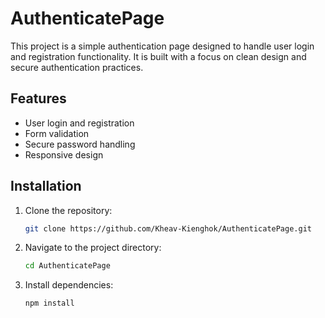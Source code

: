 # AuthenticatePage

This project is a simple authentication page designed to handle user login and registration functionality. It is built with a focus on clean design and secure authentication practices.

## Features

- User login and registration
- Form validation
- Secure password handling
- Responsive design

## Installation

1. Clone the repository:
    ```bash
    git clone https://github.com/Kheav-Kienghok/AuthenticatePage.git
    ```
2. Navigate to the project directory:
    ```bash
    cd AuthenticatePage
    ```
3. Install dependencies:
    ```bash
    npm install
    ```
